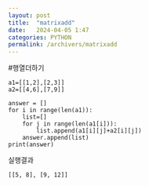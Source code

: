 ```yaml
---
layout: post
title:  "matrixadd"
date:   2024-04-05 1:47
categories: PYTHON
permalink: /archivers/matrixadd
---
```


#행열더하기

```ptchon
a1=[[1,2],[2,3]]
a2=[[4,6],[7,9]]

answer = []
for i in range(len(a1)):
    list=[]
    for j in range(len(a1[i])):
        list.append(a1[i][j]+a2[i][j])
    answer.append(list)
print(answer)
```    



실행결과
```
[[5, 8], [9, 12]]
```

